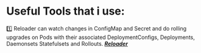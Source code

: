 # Useful Tools that i use:

  1️⃣ Reloader can watch changes in ConfigMap and Secret and do rolling upgrades on Pods with their associated DeploymentConfigs,
     Deployments, Daemonsets Statefulsets and Rollouts.  [***Reloader***](https://github.com/stakater/Reloader)
